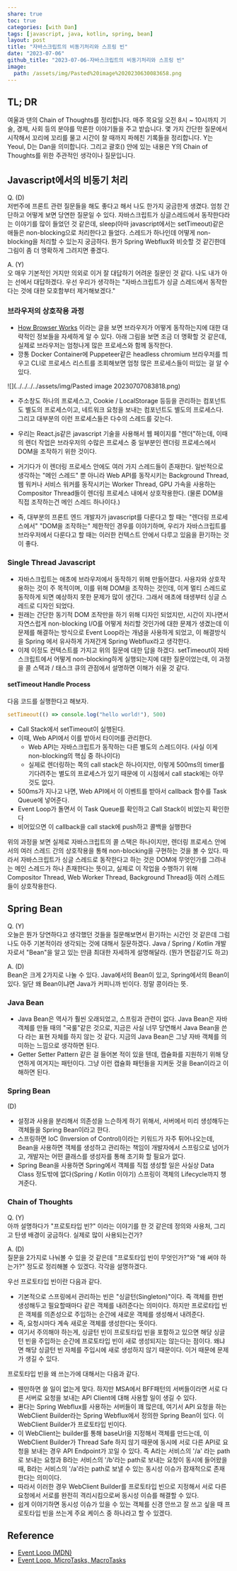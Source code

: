 ```yaml
---  
share: true  
toc: true  
categories: [with Dan]  
tags: [javascript, java, kotlin, spring, bean]  
layout: post  
title: "자바스크립트의 비동기처리와 스프링 빈"  
date: "2023-07-06"  
github_title: "2023-07-06-자바스크립트의 비동기처리와 스프링 빈"  
image:  
  path: /assets/img/Pasted%20image%2020230630083658.png  
---  
```

  
## TL; DR  
  
여울과 댄의 Chain of Thoughts를 정리합니다. 매주 목요일 오전 8시 ~ 10시까지 기술, 경제, 사회 등의 분야를 막론한 이야기들을 주고 받습니다. 몇 가지 간단한 질문에서 시작해서 꼬리에 꼬리를 물고 시간이 찰 때까지 파헤친 기록들을 정리합니다. Y는 Yeoul, D는 Dan을 의미합니다. 그리고 괄호() 안에 있는 내용은 Y의 Chain of Thoughts를 위한 주관적인 생각이나 질문입니다.  
  
## Javascript에서의 비동기 처리  
  
Q. (D)  
저번주에 프론트 관련 질문들을 해도 좋다고 해서 나도 한가지 궁금한게 생겼다. 엄청 간단하고 어떻게 보면 당연한 질문일 수 있다. 자바스크립트가 싱글스레드에서 동작한다라는 이야기를 많이 들었던 것 같은데, sleep(아마 javascript에서는 setTimeout)같은 애들은 non-blocking으로 처리한다고 들었다. 스레드가 하나인데 어떻게 non-blocking을 처리할 수 있는지 궁금하다. 뭔가 Spring Webflux와 비슷할 것 같긴한데 그림이 좀 더 명확하게 그려지면 좋겠다.  
  
A. (Y)  
오 매우 기본적인 거지만 의외로 이거 잘 대답하기 어려운 질문인 것 같다. 나도 내가 아는 선에서 대답하겠다. 우선 우리가 생각하는 "자바스크립트가 싱글 스레드에서 동작한다는 것에 대한 모호함부터 제거해보겠다."  
  
### 브라우저의 상호작용 과정  
- [How Browser Works](https://d2.naver.com/helloworld/59361) 이라는 글을 보면 브라우저가 어떻게 동작하는지에 대한 대략적인 정보들을 자세하게 알 수 있다. 아래 그림을 보면 조금 더 명확할 것 같은데, 실제로 브라우저는 엄청나게 많은 프로세스와 함께 동작한다.   
- 깡통 Docker Container에 Puppeteer같은 headless chromium 브라우저를 띄우고 CLI로 프로세스 리스트를 조회해보면 엄청 많은 프로세스들이 떠있는 걸 알 수 있다.  
  
![](../../../../assets/img/Pasted image 20230707083818.png)  
  
- 주소창도 하나의 프로세스고, Cookie / LocalStorage 등등을 관리하는 컴포넌트도 별도의 프로세스이고, 네트워크 요청을 보내는 컴포넌트도 별도의 프로세스다. 그리고 대부분의 이런 프로세스들은 다수의 스레드를 갖는다.  
  
- 우리는 React.js같은 javascript 기술을 사용해서 웹 페이지를 "렌더"하는데, 이때의 렌더 작업은 브라우저의 수많은 프로세스 중 일부분인 렌더링 프로세스에서 DOM을 조작하기 위한 것이다.   
- 거기다가 이 렌더링 프로세스 안에도 여러 가지 스레드들이 존재한다. 일반적으로 생각하는 "메인 스레드" 뿐 아니라 Web API를 동작시키는 Background Thread, 웹 워커나 서비스 워커를 동작시키는 Worker Thread, GPU 가속을 사용하는 Compositor Thread들이 렌더링 프로세스 내에서 상호작용한다. (물론 DOM을 직접 조작하는건 메인 스레드 하나이다.)  
- 즉, 대부분의 프론트 엔드 개발자가 javascript를 다룬다고 할 때는 "렌더링 프로세스에서" "DOM을 조작하는" 제한적인 경우를 이야기하며, 우리가 자바스크립트를 브라우저에서 다룬다고 할 때는 이러한 컨텍스트 안에서 다루고 있음을 환기하는 것이 좋다.   
  
### Single Thread Javascript  
- 자바스크립트는 애초에 브라우저에서 동작하기 위해 만들어졌다. 사용자와 상호작용하는 것이 주 목적이며, 이를 위해 DOM을 조작하는 것인데, 이게 멀티 스레드로 동작하게 되면 예상하지 못한 문제가 많이 생긴다. 그래서 애초에 태생부터 싱글 스레드로 디자인 되었다.   
- 원래는 간단한 동기적 DOM 조작만을 하기 위해 디자인 되었지만, 시간이 지나면서 자연스럽게 non-blocking I/O를 어떻게 처리할 것인가에 대한 문제가 생겼는데 이 문제를 해결하는 방식으로 Event Loop라는 개념을 사용하게 되었고, 이 해결방식을 Spring 에서 유사하게 가져간게 Spring Webflux라고 생각한다.  
- 이제 이정도 컨텍스트를 가지고 위의 질문에 대한 답을 하겠다. setTimeout이 자바스크립트에서 어떻게 non-blocking하게 실행되는지에 대한 질문이었는데, 이 과정을 콜 스택과 / 태스크 큐의 관점에서 설명하면 이해가 쉬울 것 같다.  
  
#### setTimeout Handle Process  
다음 코드를 실행한다고 해보자.  
```javascript  
setTimeout(() => console.log("hello world!"), 500)  
```  
  
- Call Stack에서 setTimeout이 실행된다.   
- 이때, Web API에서 이를 받아서 타이머를 관리한다.  
	- Web API는 자바스크립트가 동작하는  다른 별도의 스레드이다. (사실 이게 non-blocking의 핵심 중 하나이다)  
	- 실제로 렌더링하는 쪽의 call stack은 하나이지만, 이렇게 500ms의 timer를 기다려주는 별도의 프로세스가 있기 때문에 이 시점에서 call stack에는 아무 것도 없다.   
- 500ms가 지나고 나면, Web API에서 이 이벤트를 받아서 callback 함수를 Task Queue에 넣어준다.  
- Event Loop가 돌면서 이 Task Queue를 확인하고 Call Stack이 비었는지 확인한다  
- 비어있으면 이 callback을 call stack에 push하고 콜백을 실행한다  
  
위의 과정을 보면 실제로 자바스크립트의 콜 스택은 하나이지만, 렌더링 프로세스 안에서의 여러 스레드 간의 상호작용을 통해 non-blocking을 구현하는 것을 볼 수 있다. 따라서 자바스크립트가 싱글 스레드로 동작한다고 하는 것은 DOM에 무엇인가를 그려내는 메인 스레드가 하나 존재한다는 뜻이고, 실제로 이 작업을 수행하기 위해 Compositor Thread, Web Worker Thread, Background Thread등 여러 스레드들이 상호작용한다.   
  
  
  
## Spring Bean  
  
Q. (Y)   
오늘은 뭔가 당연하다고 생각했던 것들을 질문해보면서 환기하는 시간인 것 같은데 그럼 나도 아주 기본적이라 생각되는 것에 대해서 질문하겠다. Java / Spring / Kotlin 개발자로서 "Bean"을 알고 있는 만큼 최대한 자세하게 설명해달라. (뭔가 면접같기도 하고)  
  
A. (D)  
Bean은 크게 2가지로 나눌 수 있다. Java에서의 Bean이 있고, Spring에서의 Bean이 있다. 일단 왜 Bean이냐면 Java가 커피니까 빈이다. 정말 콩이라는 뜻.  
  
### Java Bean  
- Java Bean은 역사가 훨씬 오래되었고, 스프링과 관련이 없다. Java Bean은 자바 객체를 만들 때의 "국룰"같은 것으로, 지금은 사실 너무 당연해서 Java Bean을 쓴다 라는 표현 자체를 하지 않는 것 같다. 지금의 Java Bean은 그냥 자바 객체를 의미하는 느낌으로 생각하면 된다.  
- Getter Setter Pattern 같은 걸 들어본 적이 있을 텐데, 캡슐화를 지원하기 위해 당연하게 여겨지는 패턴이다. 그냥 이런 캡슐화 패턴들을 지켜둔 것을 Bean이라고 이해하면 된다.  
  
### Spring Bean  
  
(D)  
- 설정과 사용을 분리해서 의존성을 느슨하게 하기 위해서, 서버에서 미리 생성해두는 객체들을 Spring Bean이라고 한다.   
- 스프링하면 IoC (Inversion of Control)이라는 키워드가 자주 튀어나오는데, Bean을 사용하면 객체를 생성하고 관리하는 책임이 개발자에서 스프링으로 넘어가고, 개발자는 어떤 클래스를 생성자를 통해 초기화 할 필요가 없다.  
- Spring Bean을 사용하면 Spring에서 객체를 직접 생성할 일은 사실상 Data Class 정도밖에 없다(Spring / Kotlin 이야기) 스프링이 객체의 Lifecycle까지 챙겨준다.  
  
  
### Chain of Thoughts  
  
Q. (Y)  
아까 설명하다가 "프로토타입 빈?" 이라는 이야기를 한 것 같은데 정의와 사용처, 그리고 탄생 배경이 궁금하다. 실제로 많이 사용되는건가?  
  
A. (D)  
질문을 2가지로 나눠볼 수 있을 것 같은데 "프로토타입 빈이 무엇인가?"와 "왜 써야 하는가?" 정도로 정리해볼 수 있겠다. 각각을 설명하겠다.  
  
우선 프로토타입 빈이란 다음과 같다.  
- 기본적으로 스프링에서 관리하는 빈은 "싱글턴(Singleton)"이다. 즉 객체를 한번 생성해두고 필요할때마다 같은 객체를 내려준다는 의미이다. 하지만 프로로타입 빈은 객체를 의존성으로 주입하는 순간에 새로운 객체를 생성해서 내려준다.  
- 즉, 요청시마다 계속 새로운 객체를 생성한다는 뜻이다.  
- 여기서 주의해야 하는게, 싱글턴 빈이 프로토타입 빈을 포함하고 있으면 해당 싱글턴 빈을 주입하는 순간에 프로토타입 빈이 새로 생성되지는 않는다는 점이다. 왜냐면 해당 싱글턴 빈 자체를 주입시에 새로 생성하지 않기 때문이다. 이거 때문에 문제가 생길 수 있다.  
  
프로토타입 빈을 왜 쓰는가에 대해서는 다음과 같다.  
- 웬만하면 쓸 일이 없는게 맞다. 하지만 MSA에서 BFF패턴의 서버들이라면 서로 다른 서버로 요청을 보내는 API Client에 대해 사용할 일이 생길 수 있다.  
- 콴다는 Spring Webflux를 사용하는 서버들이 꽤 많은데, 여기서 API 요청을 하는 WebClient Builder라는 Spring Webflux에서 정의한 Spring Bean이 있다. 이 WebClient Builder가 프로토타입 빈이다.  
- 이 WebClient는 builder를 통해 baseUrl을 지정해서 객체를 만드는데, 이 WebClient Builder가 Thread Safe 하지 않기 때문에 동시에 서로 다른 API로 요청을 보내는 경우 API Endpoint가 꼬일 수 있다. 즉 A라는 서비스의 '/a' 라는 path로 보내는 요청과 B라는 서비스의 '/b'라는 path로 보내는 요청이 동시에 들어왔을 때, B라는 서비스의 '/a'라는 path로 보낼 수 있는 동시성 이슈가 잠재적으로 존재한다는 의미이다.  
- 따라서 이러한 경우 WebClient Builder를 프로토타입 빈으로 지정해서 서로 다른 요청에서 서로를 완전히 격리시킴으로써 동시성 이슈를 해결할 수 있다.   
- 쉽게 이야기하면 동시성 이슈가 있을 수 있는 객체를 신경 안쓰고 잘 쓰고 싶을 때 프로토타입 빈을 쓰는게 주요 케이스 중 하나라고 할 수 있겠다.  
  
  
## Reference  
- [Event Loop (MDN)](https://developer.mozilla.org/ko/docs/Web/JavaScript/Event_loop)  
- [Event Loop, MicroTasks, MacroTasks](https://javascript.info/event-loop)  
  
